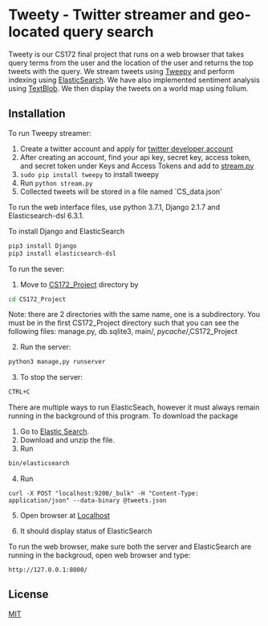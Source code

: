 # Tweety - Twitter streamer and geo-located query search

Tweety is our CS172 final project that runs on a web browser that takes query terms from the user and the location of the user and returns the top tweets with the query. We stream tweets using [Tweepy](http://www.tweepy.org/) and perform indexing using [ElasticSearch](https://www.elastic.co/). We have also implemented sentiment analysis using [TextBlob](https://textblob.readthedocs.io/en/dev/). We then display the tweets on a world map using folium.

## Installation

To run Tweepy streamer: 

1. Create a twitter account and apply for [twitter developer account](https://developer.twitter.com/en/apply/user)
2. After creating an account, find your api key, secret key, access token, and secret token under Keys and Access Tokens and add to [stream.py](https://github.com/CS172-UCR/finalproject-tweety/blob/master/stream.py)
3. `sudo pip install tweepy` to install tweepy 
4. Run `python stream.py`
5. Collected tweets will be stored in a file named `CS_data.json'

To run the web interface files, use python 3.7.1, Django 2.1.7 and Elasticsearch-dsl 6.3.1. 

To install Django and ElasticSearch

```bash
pip3 install Django 
pip3 install elasticsearch-dsl
```

To run the sever: 

1. Move to [CS172_Project](https://github.com/CS172-UCR/finalproject-tweety/tree/master/CS172_Project) directory by

```bash
cd CS172_Project
```

Note: there are 2 directories with the same name, one
	      	is a subdirectory. You must be in the first CS172_Project
	      	directory such that you can see the following files:
	      	manage.py, db.sqlite3, main/, _pycache_/,CS172_Project

2. Run the server: 

```python
python3 manage,py runserver
```

3. To stop the server: 
```bash
CTRL+C
```

There are multiple ways to run ElasticSeach, however it must always remain running in the background of this program. To download the package 

1. Go to [Elastic Search](https://www.elastic.co/downloads/elasticsearch). 
2. Download and unzip the file. 
3. Run 

```bash
bin/elasticsearch
``` 

4. Run 
```
curl -X POST "localhost:9200/_bulk" -H "Content-Type: application/json" --data-binary @tweets.json
```

5. Open browser at [Localhost](http://localhost:9200/_cat/indices)

6. It should display status of ElasticSearch


To run the web browser, make sure both the server and ElasticSearch are running in the backgroud, open web browser and type: 

```
http://127.0.0.1:8000/
```

## License
[MIT](https://choosealicense.com/licenses/mit/)
